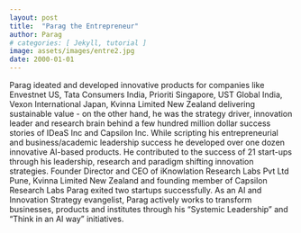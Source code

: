 ```yaml
---
layout: post
title:  "Parag the Entrepreneur"
author: Parag
# categories: [ Jekyll, tutorial ]
image: assets/images/entre2.jpg
date: 2000-01-01
---
```


Parag ideated and developed innovative products for companies like Envestnet US, Tata Consumers India, Prioriti Singapore, UST Global India, Vexon International Japan, Kvinna Limited New Zealand delivering sustainable value - on the other hand, he was the strategy driver, innovation leader and research brain behind a few hundred million dollar success stories of IDeaS Inc and Capsilon Inc. While scripting his entrepreneurial and business/academic leadership success he developed over one dozen innovative AI-based products. He contributed to the success of 21 start-ups through his leadership, research and paradigm shifting innovation strategies. Founder Director and CEO of iKnowlation Research Labs Pvt Ltd Pune, Kvinna Limited New Zealand and founding member of Capsilon Research Labs Parag exited two startups successfully. As an AI and Innovation Strategy evangelist, Parag actively works to transform businesses, products and institutes through his “Systemic Leadership” and “Think in an AI way” initiatives.